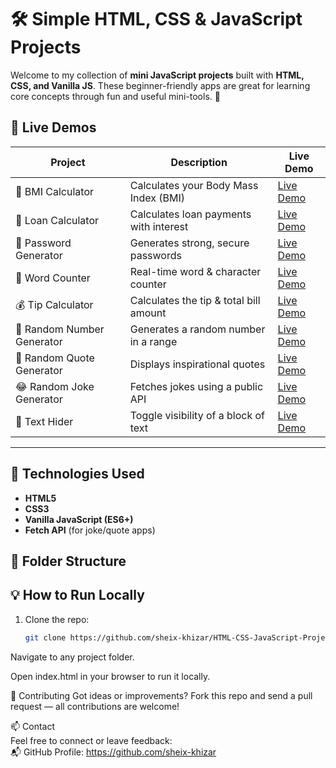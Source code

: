 # 🛠️ Simple HTML, CSS & JavaScript Projects

Welcome to my collection of **mini JavaScript projects** built with **HTML, CSS, and Vanilla JS**. These beginner-friendly apps are great for learning core concepts through fun and useful mini-tools. 🎯

## 🔗 Live Demos

| Project | Description | Live Demo |
|--------|-------------|-----------|
| 📏 BMI Calculator | Calculates your Body Mass Index (BMI) | [Live Demo](https://bmi-calculator-orpin-xi.vercel.app/) |
| 💸 Loan Calculator | Calculates loan payments with interest | [Live Demo](https://loan-calculator-delta-gray.vercel.app/) |
| 🔐 Password Generator | Generates strong, secure passwords | [Live Demo](https://password-generator-liart-alpha.vercel.app/) |
| 📝 Word Counter | Real-time word & character counter | [Live Demo](https://word-counter-sand-six.vercel.app/) |
| 💰 Tip Calculator | Calculates the tip & total bill amount | [Live Demo](https://tip-calculator-mu-eight.vercel.app/) |
| 🎲 Random Number Generator | Generates a random number in a range | [Live Demo](https://random-number-generator-silk.vercel.app/) |
| 💬 Random Quote Generator | Displays inspirational quotes | [Live Demo](https://quote-generator-tawny-psi.vercel.app/) |
| 😂 Random Joke Generator | Fetches jokes using a public API | [Live Demo](https://joke-generator-plum.vercel.app/) |
| 🙈 Text Hider | Toggle visibility of a block of text | [Live Demo](https://text-hider.vercel.app/) |

---

## 🧰 Technologies Used

- **HTML5**
- **CSS3**
- **Vanilla JavaScript (ES6+)**
- **Fetch API** (for joke/quote apps)

## 📁 Folder Structure



## 💡 How to Run Locally

1. Clone the repo:
   ```bash
   git clone https://github.com/sheix-khizar/HTML-CSS-JavaScript-Projects-2.git

Navigate to any project folder.

Open index.html in your browser to run it locally.

🤝 Contributing
Got ideas or improvements?
Fork this repo and send a pull request — all contributions are welcome!

📫 Contact <br>
Feel free to connect or leave feedback:
<br>
📬 GitHub Profile: https://github.com/sheix-khizar

